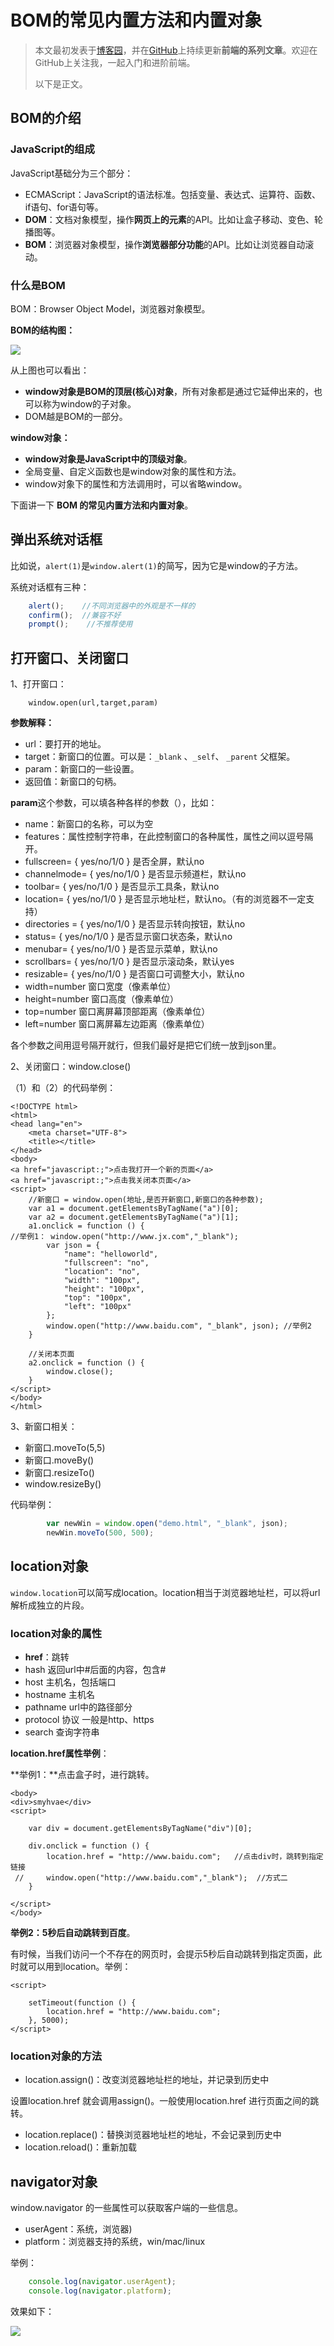 # BOM的常见内置方法和内置对象

> 本文最初发表于[博客园](http://www.cnblogs.com/smyhvae/p/8401662.html)，并在[GitHub](https://github.com/qianguyihao/Web)上持续更新**前端的系列文章**。欢迎在GitHub上关注我，一起入门和进阶前端。
>
> 以下是正文。

## BOM的介绍

### JavaScript的组成

JavaScript基础分为三个部分：

* ECMAScript：JavaScript的语法标准。包括变量、表达式、运算符、函数、if语句、for语句等。
* **DOM**：文档对象模型，操作**网页上的元素**的API。比如让盒子移动、变色、轮播图等。
* **BOM**：浏览器对象模型，操作**浏览器部分功能**的API。比如让浏览器自动滚动。

### 什么是BOM

BOM：Browser Object Model，浏览器对象模型。

**BOM的结构图：**

![](http://img.smyhvae.com/20180201_2052.png)

从上图也可以看出：

* **window对象是BOM的顶层\(核心\)对象**，所有对象都是通过它延伸出来的，也可以称为window的子对象。
* DOM越是BOM的一部分。

**window对象：**

* **window对象是JavaScript中的顶级对象**。
* 全局变量、自定义函数也是window对象的属性和方法。
* window对象下的属性和方法调用时，可以省略window。

下面讲一下 **BOM 的常见内置方法和内置对象**。

## 弹出系统对话框

比如说，`alert(1)`是`window.alert(1)`的简写，因为它是window的子方法。

系统对话框有三种：

```javascript
    alert();    //不同浏览器中的外观是不一样的
    confirm();  //兼容不好
    prompt();    //不推荐使用
```

## 打开窗口、关闭窗口

1、打开窗口：

```text
    window.open(url,target,param)
```

**参数解释：**

* url：要打开的地址。
* target：新窗口的位置。可以是：`_blank` 、`_self`、 `_parent` 父框架。
* param：新窗口的一些设置。
* 返回值：新窗口的句柄。

**param**这个参数，可以填各种各样的参数（），比如：

* name：新窗口的名称，可以为空
* features：属性控制字符串，在此控制窗口的各种属性，属性之间以逗号隔开。
* fullscreen= { yes/no/1/0 } 是否全屏，默认no
* channelmode= { yes/no/1/0 } 是否显示频道栏，默认no
* toolbar= { yes/no/1/0 } 是否显示工具条，默认no
* location= { yes/no/1/0 } 是否显示地址栏，默认no。（有的浏览器不一定支持）
* directories = { yes/no/1/0 } 是否显示转向按钮，默认no
* status= { yes/no/1/0 } 是否显示窗口状态条，默认no
* menubar= { yes/no/1/0 } 是否显示菜单，默认no
* scrollbars= { yes/no/1/0 } 是否显示滚动条，默认yes
* resizable= { yes/no/1/0 } 是否窗口可调整大小，默认no
* width=number 窗口宽度（像素单位）
* height=number 窗口高度（像素单位）
* top=number 窗口离屏幕顶部距离（像素单位）
* left=number 窗口离屏幕左边距离（像素单位）

各个参数之间用逗号隔开就行，但我们最好是把它们统一放到json里。

2、关闭窗口：window.close\(\)

（1）和（2）的代码举例：

```markup
<!DOCTYPE html>
<html>
<head lang="en">
    <meta charset="UTF-8">
    <title></title>
</head>
<body>
<a href="javascript:;">点击我打开一个新的页面</a>
<a href="javascript:;">点击我关闭本页面</a>
<script>
    //新窗口 = window.open(地址,是否开新窗口,新窗口的各种参数);
    var a1 = document.getElementsByTagName("a")[0];
    var a2 = document.getElementsByTagName("a")[1];
    a1.onclick = function () {
//举例1： window.open("http://www.jx.com","_blank");
        var json = {
            "name": "helloworld",
            "fullscreen": "no",
            "location": "no",
            "width": "100px",
            "height": "100px",
            "top": "100px",
            "left": "100px"
        };
        window.open("http://www.baidu.com", "_blank", json); //举例2
    }

    //关闭本页面
    a2.onclick = function () {
        window.close();
    }
</script>
</body>
</html>
```

3、新窗口相关：

* 新窗口.moveTo\(5,5\)
* 新窗口.moveBy\(\)
* 新窗口.resizeTo\(\)
* window.resizeBy\(\)

代码举例：

```javascript
        var newWin = window.open("demo.html", "_blank", json);
        newWin.moveTo(500, 500);
```

## location对象

`window.location`可以简写成location。location相当于浏览器地址栏，可以将url解析成独立的片段。

### location对象的属性

* **href**：跳转
* hash 返回url中\#后面的内容，包含\#
* host 主机名，包括端口
* hostname 主机名
* pathname url中的路径部分
* protocol 协议 一般是http、https
* search 查询字符串

**location.href属性举例**：

**举例1：**点击盒子时，进行跳转。

```markup
<body>
<div>smyhvae</div>
<script>

    var div = document.getElementsByTagName("div")[0];

    div.onclick = function () {
        location.href = "http://www.baidu.com";   //点击div时，跳转到指定链接
 //     window.open("http://www.baidu.com","_blank");  //方式二
    }

</script>
</body>
```

**举例2：5秒后自动跳转到百度**。

有时候，当我们访问一个不存在的网页时，会提示5秒后自动跳转到指定页面，此时就可以用到location。举例：

```markup
<script>

    setTimeout(function () {
        location.href = "http://www.baidu.com";
    }, 5000);
</script>
```

### location对象的方法

* location.assign\(\)：改变浏览器地址栏的地址，并记录到历史中

设置location.href 就会调用assign\(\)。一般使用location.href 进行页面之间的跳转。

* location.replace\(\)：替换浏览器地址栏的地址，不会记录到历史中
* location.reload\(\)：重新加载

## navigator对象

window.navigator 的一些属性可以获取客户端的一些信息。

* userAgent：系统，浏览器\)
* platform：浏览器支持的系统，win/mac/linux

举例：

```javascript
    console.log(navigator.userAgent);
    console.log(navigator.platform);
```

效果如下：

![](http://img.smyhvae.com/20180201_2140.png)

